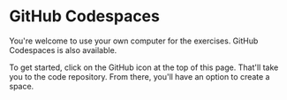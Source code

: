 # GitHub Codespaces

You're welcome to use your own computer for the exercises. GitHub Codespaces is
also available.

To get started, click on the GitHub icon at the top of this page. That'll take
you to the code repository. From there, you'll have an option to create a space.
